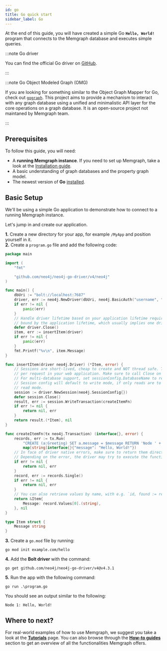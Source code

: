 ```yaml
---
id: go
title: Go quick start
sidebar_label: Go
---
```


At the end of this guide, you will have created a simple Go **`Hello, World!`**
program that connects to the Memgraph database and executes simple queries.

:::note Go driver

You can find the official Go driver on
[GitHub](https://github.com/neo4j/neo4j-go-driver).

:::

:::note Go Object Modeled Graph (OMG)

If you are looking for something similar to the Object Graph Mapper for Go, check out [`gograph`](https://github.com/prahaladd/gograph). This project aims to provide a mechanism to interact with any graph database using a unified and minimalistic API layer for the core operations on a graph database. It is an open-source project not maintaned by Memgraph team.

:::

## Prerequisites

To follow this guide, you will need:

- A **running Memgraph instance**. If you need to set up Memgraph, take a look
  at the [Installation guide](/installation/overview.mdx).
- A basic understanding of graph databases and the property graph model.
- The newest version of **Go** [installed](https://golang.org/doc/install).

## Basic Setup

We'll be using a simple Go application to demonstrate how to connect to a
running Memgraph instance.

Let's jump in and create our application.

**1.** Create a new directory for your app, for example `/MyApp` and position
yourself in it.<br /> **2.** Create a `program.go` file and add the following
code:

```go
package main

import (
    "fmt"

    "github.com/neo4j/neo4j-go-driver/v4/neo4j"
)

func main() {
    dbUri := "bolt://localhost:7687"
    driver, err := neo4j.NewDriver(dbUri, neo4j.BasicAuth("username", "password", ""))
    if err != nil {
        panic(err)
    }
    // Handle driver lifetime based on your application lifetime requirements  driver's lifetime is usually
    // bound by the application lifetime, which usually implies one driver instance per application
    defer driver.Close()
    item, err := insertItem(driver)
    if err != nil {
        panic(err)
    }
    fmt.Printf("%v\n", item.Message)
}

func insertItem(driver neo4j.Driver) (*Item, error) {
    // Sessions are short-lived, cheap to create and NOT thread safe. Typically create one or more sessions
    // per request in your web application. Make sure to call Close on the session when done.
    // For multi-database support, set sessionConfig.DatabaseName to requested database
    // Session config will default to write mode, if only reads are to be used configure session for
    // read mode.
    session := driver.NewSession(neo4j.SessionConfig{})
    defer session.Close()
    result, err := session.WriteTransaction(createItemFn)
    if err != nil {
        return nil, err
    }
    return result.(*Item), nil
}

func createItemFn(tx neo4j.Transaction) (interface{}, error) {
    records, err := tx.Run(
        "CREATE (a:Greeting) SET a.message = $message RETURN 'Node ' + id(a) + ': ' + a.message",
        map[string]interface{}{"message": "Hello, World!"})
    // In face of driver native errors, make sure to return them directly.
    // Depending on the error, the driver may try to execute the function again.
    if err != nil {
        return nil, err
    }
    record, err := records.Single()
    if err != nil {
        return nil, err
    }
    // You can also retrieve values by name, with e.g. `id, found := record.Get("n.id")`
    return &Item{
        Message: record.Values[0].(string),
    }, nil
}

type Item struct {
    Message string
}
```

**3.** Create a `go.mod` file by running:

```
go mod init example.com/hello
```

**4.** Add the **Bolt driver** with the command:

```
go get github.com/neo4j/neo4j-go-driver/v4@v4.3.1
```

**5.** Run the app with the following command:

```
go run .\program.go
```

You should see an output similar to the following:

```
Node 1: Hello, World!
```

## Where to next?

For real-world examples of how to use Memgraph, we suggest you take a look at
the **[Tutorials](/tutorials/overview.md)** page. You can also browse through
the **[How-to guides](/how-to-guides/overview.md)** section to get an overview
of all the functionalities Memgraph offers.

